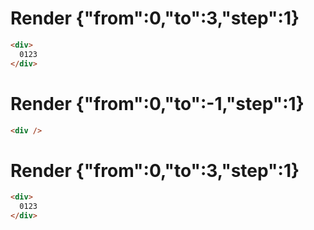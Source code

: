 # Render {"from":0,"to":3,"step":1}
```html
<div>
  0123
</div>
```


# Render {"from":0,"to":-1,"step":1}
```html
<div />
```


# Render {"from":0,"to":3,"step":1}
```html
<div>
  0123
</div>
```